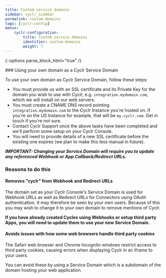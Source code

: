 ```yaml
---
title: Custom service domains
sidebar: cyclr_sidebar
permalink: custom-domains
tags: [cyclr-config]
menus:
    cyclr-configuration:
        title: Custom service domains
        identifier: custom-domains
        weight: 7
---
```

{::options parse_block_html="true" /}
<section class="card">
### Using your own domain as a Cyclr Service Domain

To use your own domain as Cyclr Service Domain, follow these steps:

* You must provide us with an SSL certificate and its Private Key for the domain you wish to use with Cyclr, e.g. ```integration.mydomain.com```, which we will install on our web servers.
* You must create a CNAME DNS record pointing ```integration.mydomain.com``` to the Cyclr Instance you're hosted on. If you're on the US Instance for example, that will be `my.cyclr.com`.  Get in touch if you're not sure.
* Contact Cyclr Support once the above tasks have been completed and we'll perform some setup on your Cyclr Console.
* You will need to provide details of a new SSL certificate before the existing one expires (we plan to make this less manual in future).

***IMPORTANT: Changing your Service Domain will require you to update any referenced Webhook or App Callback/Redirect URLs.***


### Reasons to do this

#### Removes "cyclr" from Webhook and Redirect URLs
The domain set as your Cyclr Console's Service Domain is used for Webhook URLs as well as Redirect URLs for Connectors using OAuth authentication.  It may therefore be seen by your own users.  Because of this you may wish to change it to your own domain to remove mentions of Cyclr.

**If you have already created Cycles using Webhooks or setup third party Apps, you will need to update them to use your new Service Domain.**

#### Avoids issues with how some web browsers handle third party cookies
The Safari web browser and Chrome Incognito windows restrict access to third party cookies, causing errors when displaying Cyclr in an iframe to your users.

You can avoid these by using a Service Domain which is a subdomain of the domain hosting your web application.

</section>
